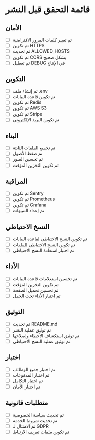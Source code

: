 # قائمة التحقق قبل النشر

## الأمان
- [ ] تم تغيير كلمات المرور الافتراضية
- [ ] تم تكوين HTTPS
- [ ] تم تحديث ALLOWED_HOSTS
- [ ] تم تكوين CORS بشكل صحيح
- [ ] تم تعطيل DEBUG في الإنتاج

## التكوين
- [ ] تم إنشاء ملف .env
- [ ] تم تكوين قاعدة البيانات
- [ ] تم تكوين Redis
- [ ] تم تكوين AWS S3
- [ ] تم تكوين Stripe
- [ ] تم تكوين البريد الإلكتروني

## البناء
- [ ] تم تجميع الملفات الثابتة
- [ ] تم ضغط الأصول
- [ ] تم تحسين الصور
- [ ] تم تكوين التخزين المؤقت

## المراقبة
- [ ] تم تكوين Sentry
- [ ] تم تكوين Prometheus
- [ ] تم تكوين Grafana
- [ ] تم إعداد التنبيهات

## النسخ الاحتياطي
- [ ] تم تكوين النسخ الاحتياطي لقاعدة البيانات
- [ ] تم تكوين النسخ الاحتياطي للملفات
- [ ] تم اختبار استعادة النسخ الاحتياطي

## الأداء
- [ ] تم تحسين استعلامات قاعدة البيانات
- [ ] تم تكوين التخزين المؤقت
- [ ] تم تحسين تحميل الصفحة
- [ ] تم اختبار الأداء تحت الحمل

## التوثيق
- [ ] تم تحديث README.md
- [ ] تم توثيق عملية النشر
- [ ] تم توثيق استكشاف الأخطاء وإصلاحها
- [ ] تم توثيق عملية النسخ الاحتياطي

## اختبار
- [ ] تم اختبار جميع الوظائف
- [ ] تم اختبار المدفوعات
- [ ] تم اختبار التكامل
- [ ] تم اختبار الأمان

## متطلبات قانونية
- [ ] تم تحديث سياسة الخصوصية
- [ ] تم تحديث شروط الخدمة
- [ ] تم الامتثال لـ GDPR
- [ ] تم تكوين ملفات تعريف الارتباط
